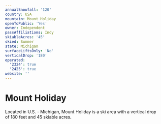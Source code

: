 ```yaml
---
annualSnowfall: '120'
country: USA
mountain: Mount Holiday
openToPublic: 'Yes'
owner: Independent
passAffiliations: Indy
skiableAcres: '45'
skied: Summer
state: Michigan
surfaceLiftsOnly: 'No'
verticalDrop: '180'
operated:
  '2324': true
  '2425': true
website: ''
---
```



# Mount Holiday

Located in U.S. - Michigan, Mount Holiday is a ski area with a vertical drop of 180 feet and 45 skiable acres.
